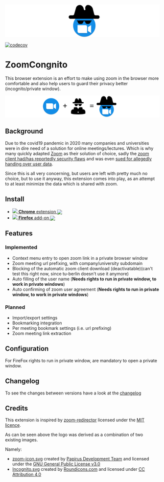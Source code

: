 ![ZoomCongnito icon banner](https://raw.githubusercontent.com/s-weigand/zoomcognito/master/assets/icon-banner.svg)

[![codecov](https://codecov.io/gh/s-weigand/zoomcognito/branch/master/graph/badge.svg)](https://codecov.io/gh/s-weigand/zoomcognito)

# ZoomCongnito

This browser extension is an effort to make using zoom in the browser more comfortable and also help users to guard their privacy better (incognito/private window).

![ZoomCongnito icon makeup banner](https://raw.githubusercontent.com/s-weigand/zoomcognito/master/assets/combi-banner.svg)

## Background

Due to the covid19 pandemic in 2020 many companies and universities were in dire need of a solution for online meetings/lectures.
Which is why many quickly adapted [Zoom](https://zoom.us/) as their solution of choice, sadly the [zoom client had/has reportedly security flaws](https://www.securityweek.com/zoom-vulnerabilities-expose-users-spying-other-attacks) and was even [sued for allegedly handing over user data](https://www.businessinsider.com/zoom-sued-allegedly-sharing-data-with-facebook-2020-3?r=DE&IR=T).

Since this is all very concerning, but users are left with pretty much no choice, but to use it anyway, this extension comes into play, as an attempt to at least minimize the data which is shared with zoom.

## Install

[link-amo]: https://addons.mozilla.org/en-US/firefox/addon/zoomcongnito
[link-cws]: https://chrome.google.com/webstore/detail/zoomcongnito/ojacfcdohhffgjllblgedhkoohkmhopb

- [<img valign="center" src="https://upload.wikimedia.org/wikipedia/commons/e/e2/Google_Chrome_icon_%282011%29.svg" width=16>
  **Chrome** extension
  <img valign="middle" src="https://img.shields.io/chrome-web-store/v/ojacfcdohhffgjllblgedhkoohkmhopb.svg?label=%20">
  ][link-cws]
- [<img valign="center" src="https://upload.wikimedia.org/wikipedia/commons/a/a0/Firefox_logo%2C_2019.svg" width=16>
  **Firefox** add-on
  <img valign="middle" src="https://img.shields.io/amo/v/zoomcongnito.svg?label=%20">][link-amo]

## Features

### Implemented

- Context menu entry to open zoom link in a private browser window
- Zoom meeting url prefixing, with company/university subdomain
- Blocking of the automatic zoom client download (deactivatable)(can't test this right now, since tu-berlin doesn't use it anymore)
- Auto filling of the user name (**Needs rights to run in private window, to work in private windows**)
- Auto confirming of zoom user agreement (**Needs rights to run in private window, to work in private windows**)

### Planned

- Import/export settings
- Bookmarking integration
- Per meeting bookmark settings (i.e. url prefixing)
- Zoom meeting link extraction

## Configuration

For FireFox rights to run in private window, are mandatory to open a private window.

## Changelog

To see the changes between versions have a look at the [changelog](https://github.com/s-weigand/zoomcognito/blob/master/CHANGELOG.md)

## Credits

This extension is inspired by [zoom-redirector](https://github.com/arkadiyt/zoom-redirector) licensed under the [MIT licence](https://github.com/arkadiyt/zoom-redirector/blob/master/LICENSE.md).

As can be seen above the logo was derived as a combination of two existing images.

Namely:

- [zoom-icon.svg](https://github.com/s-weigand/zoomcognito/blob/master/assets/zoom-icon.svg) created by [Papirus Development Team](https://github.com/PapirusDevelopmentTeam) and licensed under the [GNU General Public License v3.0](https://www.gnu.org/licenses/gpl-3.0.en.html)
- [Incognito.svg](https://github.com/s-weigand/zoomcognito/blob/master/assets/Incognito.svg) created by [Roundicons.com](https://www.roundicons.com) and licensed under [CC Attribution 4.0](https://creativecommons.org/licenses/by/4.0/)

